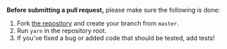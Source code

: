 **Before submitting a pull request,** please make sure the following is done:

1. Fork [the repository](https://github.com/gactjs/history) and create your branch from `master`.
2. Run `yarn` in the repository root.
3. If you've fixed a bug or added code that should be tested, add tests!
